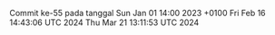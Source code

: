 Commit ke-55 pada tanggal Sun Jan 01 14:00 2023 +0100
Fri Feb 16 14:43:06 UTC 2024
Thu Mar 21 13:11:53 UTC 2024
